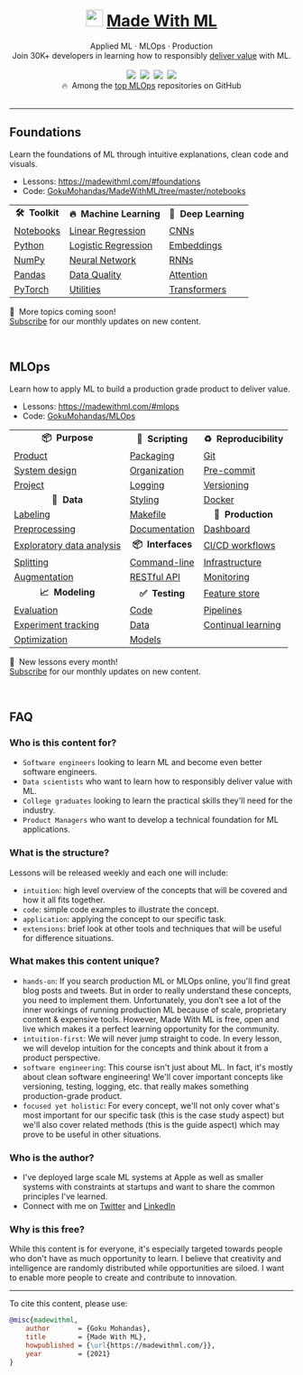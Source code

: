 
<div align="center">
<h1><img width="30" src="https://madewithml.com/static/images/rounded_logo.png">&nbsp;<a href="https://madewithml.com/">Made With ML</a></h1>
Applied ML · MLOps · Production
<br>
Join 30K+ developers in learning how to responsibly <a href="https://madewithml.com/about/">deliver value</a> with ML.
    <br>
</div>

<br>

<div align="center">
    <a target="_blank" href="https://newsletter.madewithml.com"><img src="https://img.shields.io/badge/Subscribe-30K-brightgreen"></a>&nbsp;
    <a target="_blank" href="https://github.com/GokuMohandas/MadeWithML"><img src="https://img.shields.io/github/stars/GokuMohandas/MadeWithML.svg?style=social&label=Star"></a>&nbsp;
    <a target="_blank" href="https://www.linkedin.com/in/goku"><img src="https://img.shields.io/badge/style--5eba00.svg?label=LinkedIn&logo=linkedin&style=social"></a>&nbsp;
    <a target="_blank" href="https://twitter.com/GokuMohandas"><img src="https://img.shields.io/twitter/follow/GokuMohandas.svg?label=Follow&style=social"></a>
    <br>
    🔥&nbsp; Among the <a href="https://github.com/topics/mlops" target="_blank">top MLOps</a> repositories on GitHub
</div>

<br>
<hr>

<!-- A project-based course on machine learning & MLOps fundamentals with a focus on intuition and application that teaches you how to apply ML in industry. All the lessons below are **100% free** but we also offer a highly interactive [4-week course](https://madewithml.com/#features) where you'll learn how to master MLOps.

> ⚡️ For more information on our interactive course offering → **[https://madewithml.com/](https://madewithml.com/)** -->

## Foundations
Learn the foundations of ML through intuitive explanations, clean code and visuals.

- Lessons: https://madewithml.com/#foundations
- Code: [GokuMohandas/MadeWithML/tree/master/notebooks](https://github.com/GokuMohandas/MadeWithML/tree/master/notebooks)

<table class="table table-striped table-bordered table-vcenter">
    <tr>
        <td align="center"><b>🛠&nbsp; Toolkit</b></td>
        <td align="center"><b>🔥&nbsp; Machine Learning</b></td>
        <td align="center"><b>🤖&nbsp; Deep Learning</b></td>
    </tr>
    <tr>
        <td><a href="https://madewithml.com/courses/foundations/notebooks/">Notebooks</a></td>
        <td><a href="https://madewithml.com/courses/foundations/linear-regression/">Linear Regression</a></td>
        <td><a href="https://madewithml.com/courses/foundations/convolutional-neural-networks/">CNNs</a></td>
    </tr>
    <tr>
        <td><a href="https://madewithml.com/courses/foundations/python/">Python</a></td>
        <td><a href="https://madewithml.com/courses/foundations/logistic-regression/">Logistic Regression</a></td>
        <td><a href="https://madewithml.com/courses/foundations/embeddings/">Embeddings</a></td>
    </tr>
    <tr>
        <td><a href="https://madewithml.com/courses/foundations/numpy/">NumPy</a></td>
        <td><a href="https://madewithml.com/courses/foundations/neural-networks/">Neural Network</a></td>
        <td><a href="https://madewithml.com/courses/foundations/recurrent-neural-networks/">RNNs</a></td>
    </tr>
    <tr>
        <td><a href="https://madewithml.com/courses/foundations/pandas/">Pandas</a></td>
        <td><a href="https://madewithml.com/courses/foundations/data-quality/">Data Quality</a></td>
        <td><a href="https://madewithml.com/courses/foundations/attention/">Attention</a></td>
    </tr>
    <tr>
        <td><a href="https://madewithml.com/courses/foundations/pytorch/">PyTorch</a></td>
        <td><a href="https://madewithml.com/courses/foundations/utilities/">Utilities</a></td>
        <td><a href="https://madewithml.com/courses/foundations/transformers/">Transformers</a></td>
    </tr>
</table>

📆&nbsp; More topics coming soon!<br>
<a href="https://newsletter.madewithml.com" target="_blank">Subscribe</a> for our monthly updates on new content.

<br>

## MLOps
Learn how to apply ML to build a production grade product to deliver value.

- Lessons: https://madewithml.com/#mlops
- Code: [GokuMohandas/MLOps](https://github.com/GokuMohandas/MLOps)

<table>
    <tr>
        <td align="center"><b>📦&nbsp; Purpose</b></td>
        <td align="center"><b>📝&nbsp; Scripting</b></td>
        <td align="center"><b>♻️&nbsp; Reproducibility</b></td>
    </tr>
    <tr>
        <td><a href="https://madewithml.com/courses/mlops/product/">Product</a></td>
        <td><a href="https://madewithml.com/courses/mlops/packaging/">Packaging</a></td>
        <td><a href="https://madewithml.com/courses/mlops/git/">Git</a></td>
    </tr>
    <tr>
        <td><a href="https://madewithml.com/courses/mlops/product/#system-design">System design</a></td>
        <td><a href="https://madewithml.com/courses/mlops/organization/">Organization</a></td>
        <td><a href="https://madewithml.com/courses/mlops/pre-commit/">Pre-commit</a></td>
    </tr>
    <tr>
        <td><a href="https://madewithml.com/courses/mlops/product/#project">Project</a></td>
        <td><a href="https://madewithml.com/courses/mlops/logging/">Logging</a></td>
        <td><a href="https://madewithml.com/courses/mlops/versioning/">Versioning</a></td>
    </tr>
    <tr>
        <td align="center"><b>🔢&nbsp; Data</b></td>
        <td><a href="https://madewithml.com/courses/mlops/styling/">Styling</a></td>
        <td><a href="https://madewithml.com/courses/mlops/docker/">Docker</a></td>
    </tr>
    <tr>
        <td><a href="https://madewithml.com/courses/mlops/labeling/">Labeling</a></td>
        <td><a href="https://madewithml.com/courses/mlops/makefile/">Makefile</a></td>
        <td align="center"><b>🚀&nbsp; Production</b></td>
    </tr>
    <tr>
        <td><a href="https://madewithml.com/courses/mlops/preprocessing/">Preprocessing</a></td>
        <td><a href="https://madewithml.com/courses/mlops/documentation/">Documentation</a></td>
        <td><a href="https://madewithml.com/courses/mlops/dashboard/">Dashboard</a></td>
    </tr>
    <tr>
        <td><a href="https://madewithml.com/courses/mlops/exploratory-data-analysis/">Exploratory data analysis</a></td>
        <td align="center"><b>📦&nbsp; Interfaces</b></td>
        <td><a href="https://madewithml.com/courses/mlops/cicd/">CI/CD workflows</a></td>
    </tr>
    <tr>
        <td><a href="https://madewithml.com/courses/mlops/splitting/">Splitting</a></td>
        <td><a href="https://madewithml.com/courses/mlops/cli/">Command-line</a></td>
        <td><a href="https://madewithml.com/courses/mlops/infrastructure/">Infrastructure</a></td>
    </tr>
    <tr>
        <td><a href="https://madewithml.com/courses/mlops/augmentation/">Augmentation</a></td>
        <td><a href="https://madewithml.com/courses/mlops/api/">RESTful API</a></td>
        <td><a href="https://madewithml.com/courses/mlops/monitoring/">Monitoring</a></td>
    </tr>
    <tr>
        <td align="center"><b>📈&nbsp; Modeling</b></td>
        <td align="center"><b>✅&nbsp; Testing</b></td>
        <td><a href="https://madewithml.com/courses/mlops/feature-store/">Feature store</a></td>
    </tr>
    <tr>
        <td><a href="https://madewithml.com/courses/mlops/evaluation/">Evaluation</a></td>
        <td><a href="https://madewithml.com/courses/mlops/testing/">Code</a></td>
        <td><a href="https://madewithml.com/courses/mlops/pipelines/">Pipelines</a></td>
    </tr>
    <tr>
        <td><a href="https://madewithml.com/courses/mlops/experiment-tracking/">Experiment tracking</a></td>
        <td><a href="https://madewithml.com/courses/mlops/testing/#data">Data</a></td>
        <td><a href="https://madewithml.com/courses/mlops/continual-learning/">Continual learning</a></td>
    </tr>
    <tr>
        <td><a href="https://madewithml.com/courses/mlops/optimization/">Optimization</a></td>
        <td><a href="https://madewithml.com/courses/mlops/testing/#models">Models</a></td>
        <td></td>
    </tr>
</table>

📆&nbsp; New lessons every month!<br>
<a href="https://newsletter.madewithml.com" target="_blank">Subscribe</a> for our monthly updates on new content.

<br>

## FAQ

### Who is this content for?
- `Software engineers` looking to learn ML and become even better software engineers.
- `Data scientists` who want to learn how to responsibly deliver value with ML.
- `College graduates` looking to learn the practical skills they'll need for the industry.
- `Product Managers` who want to develop a technical foundation for ML applications.

### What is the structure?
Lessons will be released weekly and each one will include:
- `intuition`: high level overview of the concepts that will be covered and how it all fits together.
- `code`: simple code examples to illustrate the concept.
- `application`: applying the concept to our specific task.
- `extensions`: brief look at other tools and techniques that will be useful for difference situations.

### What makes this content unique?
- `hands-on`: If you search production ML or MLOps online, you'll find great blog posts and tweets. But in order to really understand these concepts, you need to implement them. Unfortunately, you don’t see a lot of the inner workings of running production ML because of scale, proprietary content & expensive tools. However, Made With ML is free, open and live which makes it a perfect learning opportunity for the community.
- `intuition-first`: We will never jump straight to code. In every lesson, we will develop intuition for the concepts and think about it from a product perspective.
- `software engineering`: This course isn't just about ML. In fact, it's mostly about clean software engineering! We'll cover important concepts like versioning, testing, logging, etc. that really makes something production-grade product.
- `focused yet holistic`: For every concept, we'll not only cover what's most important for our specific task (this is the case study aspect) but we'll also cover related methods (this is the guide aspect) which may prove to be useful in other situations.

### Who is the author?
- I've deployed large scale ML systems at Apple as well as smaller systems with constraints at startups and want to share the common principles I've learned.
- Connect with me on <a href="https://twitter.com/GokuMohandas" target="_blank"><i class="fab fa-twitter ai-color-info mr-1"></i>Twitter</a> and <a href="https://www.linkedin.com/in/goku" target="_blank"><i class="fab fa-linkedin ai-color-primary mr-1"></i>LinkedIn</a>

### Why is this free?
While this content is for everyone, it's especially targeted towards people who don't have as much opportunity to learn. I believe that creativity and intelligence are randomly distributed while opportunities are siloed. I want to enable more people to create and contribute to innovation.


<hr>
<!-- Citation -->
To cite this content, please use:

```bibtex
@misc{madewithml,
    author       = {Goku Mohandas},
    title        = {Made With ML},
    howpublished = {\url{https://madewithml.com/}},
    year         = {2021}
}
```
